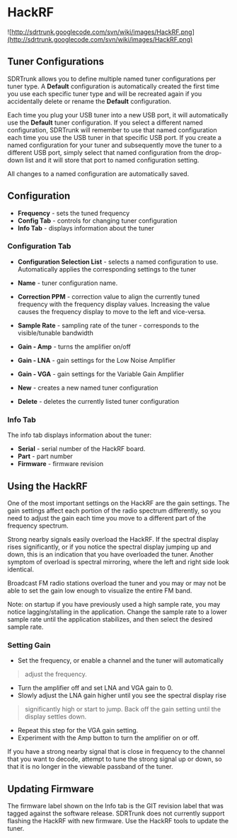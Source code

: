 # HackRF #

![http://sdrtrunk.googlecode.com/svn/wiki/images/HackRF.png](http://sdrtrunk.googlecode.com/svn/wiki/images/HackRF.png)

## Tuner Configurations ##

SDRTrunk allows you to define multiple named tuner configurations per tuner
type.  A **Default** configuration is automatically created the first time you
use each specific tuner type and will be recreated again if you accidentally
delete or rename the **Default** configuration.

Each time you plug your USB tuner into a new USB port, it will automatically
use the **Default** tuner configuration.  If you select a different named
configuration, SDRTrunk will remember to use that named configuration each time
you use the USB tuner in that specific USB port.  If you create a named
configuration for your tuner and subsequently move the tuner to a different
USB port, simply select that named configuration from the drop-down list and it
will store that port to named configuration setting.

All changes to a named configuration are automatically saved.

## Configuration ##

  * **Frequency** - sets the tuned frequency
  * **Config Tab** - controls for changing tuner configuration
  * **Info Tab** - displays information about the tuner

### Configuration Tab ###

  * **Configuration Selection List** - selects a named configuration to use.  Automatically applies the corresponding settings to the tuner
  * **Name** - tuner configuration name.
  * **Correction PPM** - correction value to align the currently tuned frequency with the frequency display values.  Increasing the value causes the frequency display to move to the left and vice-versa.
  * **Sample Rate** - sampling rate of the tuner - corresponds to the visible/tunable bandwidth
  * **Gain - Amp** - turns the amplifier on/off
  * **Gain - LNA** - gain settings for the Low Noise Amplifier
  * **Gain - VGA** - gain settings for the Variable Gain Amplifier

  * **New** - creates a new named tuner configuration
  * **Delete** - deletes the currently listed tuner configuration

### Info Tab ###
The info tab displays information about the tuner:

  * **Serial** - serial number of the HackRF board.
  * **Part** - part number
  * **Firmware** - firmware revision

## Using the HackRF ##

One of the most important settings on the HackRF are the gain settings.  The
gain settings affect each portion of the radio spectrum differently, so you
need to adjust the gain each time you move to a different part of the frequency
spectrum.

Strong nearby signals easily overload the HackRF.  If the spectral display
rises significantly, or if you notice the spectral display jumping up and down,
this is an indication that you have overloaded the tuner.  Another symptom of
overload is spectral mirroring, where the left and right side look identical.

Broadcast FM radio stations overload the tuner and you may or may not be able
to set the gain low enough to visualize the entire FM band.

Note: on startup if you have previously used a high sample rate, you may notice
lagging/stalling in the application.  Change the sample rate to a lower sample
rate until the application stabilizes, and then select the desired sample rate.

### Setting Gain ###

  * Set the frequency, or enable a channel and the tuner will automatically
> adjust the frequency.
  * Turn the amplifier off and set LNA and VGA gain to 0.
  * Slowly adjust the LNA gain higher until you see the spectral display rise
> significantly high or start to jump.  Back off the gain setting until the
> display settles down.
  * Repeat this step for the VGA gain setting.
  * Experiment with the Amp button to turn the amplifier on or off.

If you have a strong nearby signal that is close in frequency to the channel
that you want to decode, attempt to tune the strong signal up or down, so that
it is no longer in the viewable passband of the tuner.

## Updating Firmware ##

The firmware label shown on the Info tab is the GIT revision label that was
tagged against the software release.  SDRTrunk does not currently support
flashing the HackRF with new firmware.  Use the HackRF tools to update the
tuner.